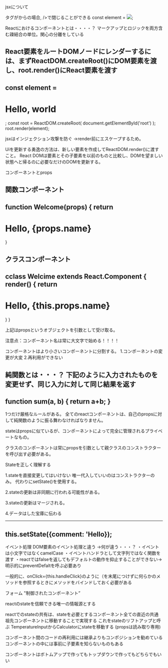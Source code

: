 jsxについて

タグがからの場合, />で閉じることができる
const element = <img src={user.avatarUrl} />;

Reactにおけるコンポーネントとは・・・・？
マークアップとロジックを両方含む疎結合の単位。関心の分離をしている

React要素をルートDOMノードにレンダーするには、まずReactDOM.createRoot()にDOM要素を渡し、root.render()にReact要素を渡す
-----------------------------------------------
const element = <h1>Hello, world</h1>;
const root = ReactDOM.createRoot(
  document.getElementById('root')
);
root.render(element);
-----------------------------------------------



jsxはインジェクション攻撃を防ぐ
->render前にエスケープするため。

Uiを更新する勇逸の方法は、新しい要素を作成してReactDOM.render()に渡すこと。
React DOMは要素とその子要素を以前のものと比較し、DOMを望ましい状態へと帰るのに必要なだけのDOMを更新する。

コンポーネントとprops

 関数コンポーネント
 -----------------------------------------------
 function Welcome(props) {
     return <h1>Hello, {props.name}</h1>
 }
  -----------------------------------------------

 クラスコンポーネント
  -----------------------------------------------
  cclass Welcime extends React.Component {
      render() {
          return <h1>Hello, {this.props.name}</h1>
      }
  }
 -----------------------------------------------


 上記はpropsというオブジェクトを引数として受け取る。

 注意点：コンポーネント名は常に大文字で始める！！！！

 コンポーネントはより小さいコンポーネントに分割する。
 1.コンポーネントの変更が大変
 2.再利用ができない

純関数とは・・・？
下記のように入力されたものを変更せず、同じ入力に対して同じ結果を返す
-----------------------------------------------
function sum(a, b) {
    return a+b;
}
-----------------------------------------------

1つだけ厳格なルールがある。
全てのreactコンポーネントは、自己のpropsに対して純関数のように振る舞わなければなりません。

stateはpropsに似ているが、コンポーネントによって完全に管理されるプライベートなもの。

クラスのコンポーネントは常にpropsを引数として親クラスのコンストラクターを呼び出す必要がある。

Stateを正しく理解する

1.stateを直接変更してはいけない
唯一代入していいのはコンストラクターのみ。
代わりにsetState()を使用する。

2.stateの更新は非同期に行われる可能性がある。

3.stateの更新はマージされる。

4.データはした宝庫に伝わる

-----------------------------------------------
this.setState({comment: 'Hello});
-----------------------------------------------

イベント処理
DOM要素のイベント処理と違う
→何が違う・・・？
・イベントは小文字ではなくcamelCase
・イベントハンドラとして文字列ではなく関数を渡す
・reactではfalseを返してもデフォルトの動作を抑止することができない→明示的にpreventDefaltを呼ぶ必要あり

一般的に、onClick={this.handleClick}のように（を末尾につけずに何らかのメソッドを参照するときにメソッドをバインドしておく必要がある

フォーム
"制御されたコンポーネント”

reactのstateを信頼できる唯一の情報源とする

reactでのstateの共有は、stateを必要とするコンポーネント全ての直近の共通祖先コンポーネントに移動することで実現する
これをstateのリフトアップと呼ぶ
TemperatureInputからCalculatorにstateを移動する
(propsは読み取り専用)

コンポーネント間のコードの再利用には継承よりもコンポジションを勧めている
コンポーネントの中には事前に子要素を知らないものもある

コンポーネントはボトムアップで作ってもトップダウンで作ってもどちらでもいい
